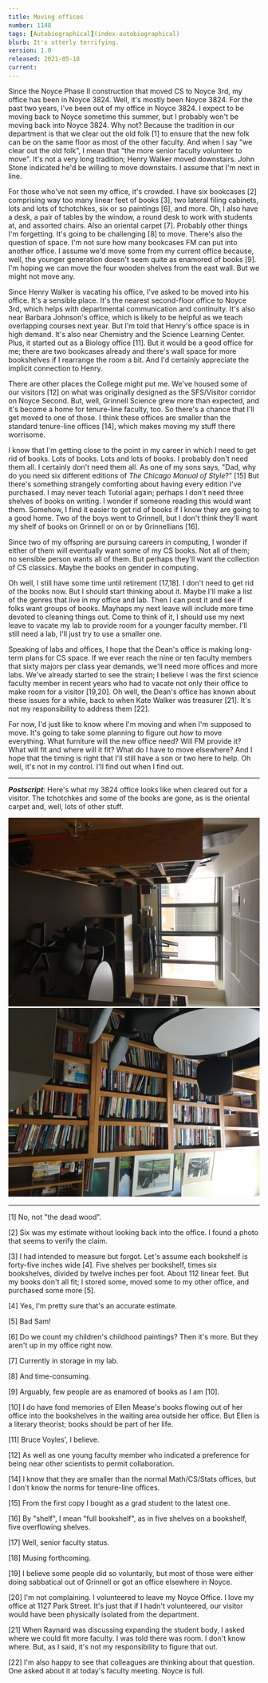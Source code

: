 ```yaml
---
title: Moving offices
number: 1148
tags: [Autobiographical](index-autobiographical)
blurb: It's utterly terrifying.
version: 1.0
released: 2021-05-18 
current:
---
```

Since the Noyce Phase II construction that moved CS to Noyce 3rd,
my office has been in Noyce 3824.  Well, it's mostly been Noyce
3824.  For the past two years, I've been out of my office in Noyce
3824.  I expect to be moving back to Noyce sometime this summer,
but I probably won't be moving back into Noyce 3824.  Why not?
Because the tradition in our department is that we clear out the
old folk [1] to ensure that the new folk can be on the same floor
as most of the other faculty.  And when I say "we clear out the old
folk", I mean that "the more senior faculty volunteer to move".
It's not a very long tradition; Henry Walker moved downstairs.  John
Stone indicated he'd be willing to move downstairs.  I assume that
I'm next in line.

For those who've not seen my office, it's crowded.  I have six
bookcases [2] comprising way too many linear feet of books [3], two
lateral filing cabinets, lots and lots of tchotchkes, six or so
paintings [6], and more.  Oh, I also have a desk, a pair of
tables by the window, a round desk to work with students at, and
assorted chairs.  Also an oriental carpet [7].  Probably other
things I'm forgetting.  It's going to be challenging [8] to move.
There's also the question of space. I'm not sure how many bookcases
FM can put into another office.  I assume we'd move some from my
current office because, well, the younger generation doesn't seem
quite as enamored of books [9].  I'm hoping we can move the four
wooden shelves from the east wall.  But we might not move any.

Since Henry Walker is vacating his office, I've asked to be moved
into his office.  It's a sensible place.  It's the nearest second-floor
office to Noyce 3rd, which helps with departmental communication
and continuity.  It's also near Barbara Johnson's office, which is
likely to be helpful as we teach overlapping courses next year.
But I'm told that Henry's office space is in high demand.  It's
also near Chemistry and the Science Learning Center.  Plus, it
started out as a Biology office [11].  But it would be a good office
for me; there are two bookcases already and there's wall space for more 
bookshelves if I rearrange the room a bit.  And I'd certainly appreciate
the implicit connection to Henry.

There are other places the College might put me.  We've housed some
of our visitors [12] on what was originally designed as the SFS/Visitor
corridor on Noyce Second.  But, well, Grinnell Science grew more
than expected, and it's become a home for tenure-line faculty, too.
So there's a chance that I'll get moved to one of those.  I think
these offices are smaller than the standard tenure-line offices
[14], which makes moving my stuff there worrisome.

I know that I'm getting close to the point in my career in which I
need to get rid of books.  Lots of books.  Lots and lots of books.
I probably don't need them all.  I certainly don't need them all.
As one of my sons says, "Dad, why do you need six different editions
of _The Chicago Manual of Style_?" [15] But there's something
strangely comforting about having every edition I've purchased.  I
may never teach Tutorial again; perhaps I don't need three shelves
of books on writing.  I wonder if someone reading this would want
them.  Somehow, I find it easier to get rid of books if I know they
are going to a good home.  Two of the boys went to Grinnell, but I
don't think they'll want my shelf of books on Grinnell or on or by
Grinnellians [16].

Since two of my offspring are pursuing careers in computing, I
wonder if either of them will eventually want some of my CS books.
Not all of them; no sensible person wants all of them.  But perhaps
they'll want the collection of CS classics.  Maybe the books on
gender in computing.

Oh well, I still have some time until retirement [17,18].  I don't
need to get rid of the books now.  But I should start thinking about
it.  Maybe I'll make a list of the genres that live in my office
and lab.  Then I can post it and see if folks want groups of books.
Mayhaps my next leave will include more time devoted to cleaning
things out.  Come to think of it, I should use my next leave to
vacate my lab to provide room for a younger faculty member.  I'll
still need a lab, I'll just try to use a smaller one.

Speaking of labs and offices, I hope that the Dean's office is
making long-term plans for CS space.  If we ever reach the nine or
ten faculty members that sixty majors per class year demands, we'll
need more offices and more labs.  We've already started to see the
strain; I believe I was the first science faculty member in recent
years who had to vacate not only their office to make room for a
visitor [19,20].  Oh well, the Dean's office has known about these
issues for a while, back to when Kate Walker was treasurer [21].
It's not my responsibility to address them [22].

For now, I'd just like to know where I'm moving and when I'm supposed
to move.  It's going to take some planning to figure out *how* to
move everything.  What furniture will the new office need?  Will
FM provide it?  What will fit and where will it fit?  What do I
have to move elsewhere?  And I hope that the timing is right that
I'll still have a son or two here to help.  Oh well, it's not in my
control.  I'll find out when I find out.

---

**_Postscript_**: Here's what my 3824 office looks like when cleared
out for a visitor.  The tchotchkes and some of the books are gone,
as is the oriental carpet and, well, lots of other stuff.

<img src="images/officewest.png" alt="Two wooden bookshelves against a wall.  Other aspects of the office are visible in the picture.">
<img src="images/officeeast.png" alt="Four wooden bookshelves, three filled beyond capacity, one mostly empty.">

---

[1] No, not "the dead wood".

[2] Six was my estimate without looking back into the office.  I found
a photo that seems to verify the claim.

[3] I had intended to measure but forgot.  Let's assume each bookshelf
is forty-five inches wide [4].  Five shelves per bookshelf, times six
bookshelves, divided by twelve inches per foot.  About 112 linear
feet.  But my books don't all fit; I stored some, moved some to my
other office, and purchased some more [5].

[4] Yes, I'm pretty sure that's an accurate estimate.

[5] Bad Sam!

[6] Do we count my children's childhood paintings?  Then it's more.
But they aren't up in my office right now.

[7] Currently in storage in my lab.

[8] And time-consuming.

[9] Arguably, few people are as enamored of books as I am [10].

[10] I do have fond memories of Ellen Mease's books flowing out of
her office into the bookshelves in the waiting area outside her
office.  But Ellen is a literary theorist; books should be part of
her life.

[11] Bruce Voyles', I believe.

[12] As well as one young faculty member who indicated a preference
for being near other scientists to permit collaboration.

[14] I know that they are smaller than the normal Math/CS/Stats
offices, but I don't know the norms for tenure-line offices.

[15] From the first copy I bought as a grad student to the latest
one.

[16] By "shelf", I mean "full bookshelf", as in five shelves on a
bookshelf, five overflowing shelves.

[17] Well, senior faculty status.

[18] Musing forthcoming.

[19] I believe some people did so voluntarily, but most of those
were either doing sabbatical out of Grinnell or got an office
elsewhere in Noyce.

[20] I'm not complaining.  I volunteered to leave my Noyce Office.
I love my office at 1127 Park Street.  It's just that if I hadn't
volunteered, our visitor would have been physically isolated from
the department.

[21] When Raynard was discussing expanding the student body, I asked
where we could fit more faculty.  I was told there was room.  I
don't know where.  But, as I said, it's not my responsibility to
figure that out.

[22] I'm also happy to see that colleagues are thinking about that
question.  One asked about it at today's faculty meeting.  Noyce is
full.
